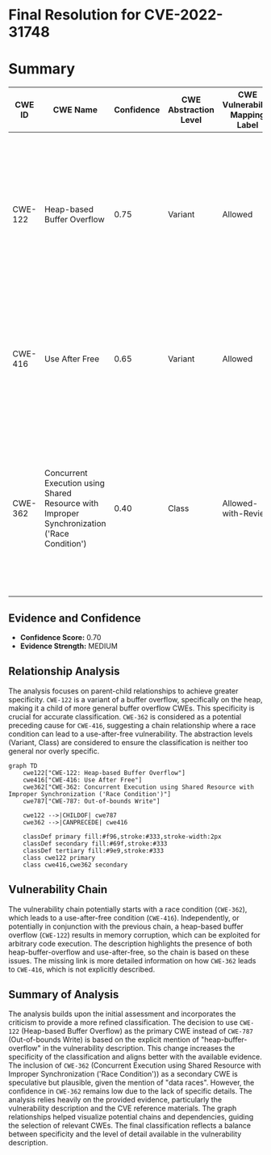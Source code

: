 # Final Resolution for CVE-2022-31748

# Summary
| CWE ID | CWE Name | Confidence | CWE Abstraction Level | CWE Vulnerability Mapping Label | CWE-Vulnerability Mapping Notes |
|---|---|---|---|---|---|
| CWE-122 | Heap-based Buffer Overflow | 0.75 | Variant | Allowed | Primary CWE. Root cause involves writing data past the end of a heap allocated buffer, leading to memory corruption and potential arbitrary code execution. |
| CWE-416 | Use After Free | 0.65 | Variant | Allowed | Secondary CWE. The description mentions use-after-free as one of the memory safety bugs contributing to the vulnerability. |
| CWE-362 | Concurrent Execution using Shared Resource with Improper Synchronization ('Race Condition') | 0.40 | Class | Allowed-with-Review | Potentially relevant if the Use-After-Free or other memory corruption issues are triggered by concurrent access to shared resources. Requires further investigation to confirm. |

## Evidence and Confidence

*   **Confidence Score:** 0.70
*   **Evidence Strength:** MEDIUM

## Relationship Analysis
The analysis focuses on parent-child relationships to achieve greater specificity. `CWE-122` is a variant of a buffer overflow, specifically on the heap, making it a child of more general buffer overflow CWEs. This specificity is crucial for accurate classification. `CWE-362` is considered as a potential preceding cause for `CWE-416`, suggesting a chain relationship where a race condition can lead to a use-after-free vulnerability. The abstraction levels (Variant, Class) are considered to ensure the classification is neither too general nor overly specific.

```mermaid
graph TD
    cwe122["CWE-122: Heap-based Buffer Overflow"]
    cwe416["CWE-416: Use After Free"]
    cwe362["CWE-362: Concurrent Execution using Shared Resource with Improper Synchronization ('Race Condition')"]
    cwe787["CWE-787: Out-of-bounds Write"]
    
    cwe122 -->|CHILDOF| cwe787
    cwe362 -->|CANPRECEDE| cwe416
    
    classDef primary fill:#f96,stroke:#333,stroke-width:2px
    classDef secondary fill:#69f,stroke:#333
    classDef tertiary fill:#9e9,stroke:#333
    class cwe122 primary
    class cwe416,cwe362 secondary
```

## Vulnerability Chain
The vulnerability chain potentially starts with a race condition (`CWE-362`), which leads to a use-after-free condition (`CWE-416`). Independently, or potentially in conjunction with the previous chain, a heap-based buffer overflow (`CWE-122`) results in memory corruption, which can be exploited for arbitrary code execution. The description highlights the presence of both heap-buffer-overflow and use-after-free, so the chain is based on these issues. The missing link is more detailed information on how `CWE-362` leads to `CWE-416`, which is not explicitly described.

## Summary of Analysis
The analysis builds upon the initial assessment and incorporates the criticism to provide a more refined classification. The decision to use `CWE-122` (Heap-based Buffer Overflow) as the primary CWE instead of `CWE-787` (Out-of-bounds Write) is based on the explicit mention of "heap-buffer-overflow" in the vulnerability description. This change increases the specificity of the classification and aligns better with the available evidence. The inclusion of `CWE-362` (Concurrent Execution using Shared Resource with Improper Synchronization ('Race Condition')) as a secondary CWE is speculative but plausible, given the mention of "data races". However, the confidence in `CWE-362` remains low due to the lack of specific details. The analysis relies heavily on the provided evidence, particularly the vulnerability description and the CVE reference materials. The graph relationships helped visualize potential chains and dependencies, guiding the selection of relevant CWEs. The final classification reflects a balance between specificity and the level of detail available in the vulnerability description.